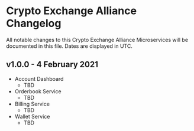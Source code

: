 # Crypto Exchange Alliance Changelog

All notable changes to this Crypto Exchange Alliance Microservices will be documented in this file. Dates are displayed in UTC.

## v1.0.0 - 4 February 2021

- Account Dashboard
    - TBD
- Orderbook Service
    - TBD
- Billing Service 
    - TBD
- Wallet Service
    - TBD
